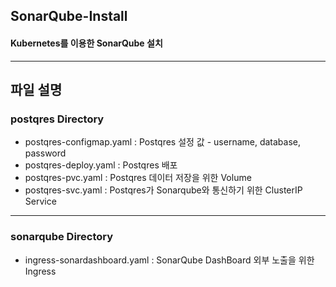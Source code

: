## SonarQube-Install
#### Kubernetes를 이용한 SonarQube 설치

---

## 파일 설명

### postqres Directory

- postqres-configmap.yaml : Postqres 설정 값 - username, database, password
- postqres-deploy.yaml : Postqres 배포
- postqres-pvc.yaml : Postqres 데이터 저장을 위한 Volume 
- postqres-svc.yaml : Postqres가 Sonarqube와 통신하기 위한 ClusterIP Service

---

### sonarqube Directory

- ingress-sonardashboard.yaml : SonarQube DashBoard 외부 노출을 위한 Ingress
